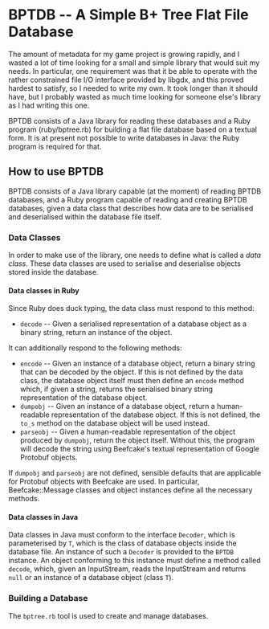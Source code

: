 # BPTDB -- A Simple B+ Tree Flat File Database

The amount of metadata for my game project is growing rapidly, and I
wasted a lot of time looking for a small and simple library that would
suit my needs.  In particular, one requirement was that it be able to
operate with the rather constrained file I/O interface provided by
libgdx, and this proved hardest to satisfy, so I needed to write my
own.  It took longer than it should have, but I probably wasted as
much time looking for someone else's library as I had writing this
one.

BPTDB consists of a Java library for reading these databases and a
Ruby program (ruby/bptree.rb) for building a flat file database based
on a textual form.  It is at present not possible to write databases
in Java: the Ruby program is required for that.

## How to use BPTDB

BPTDB consists of a Java library capable (at the moment) of reading
BPTDB databases, and a Ruby program capable of reading and creating
BPTDB databases, given a data class that describes how data are to be
serialised and deserialised within the database file itself.

### Data Classes

In order to make use of the library, one needs to define what is
called a _data class_.  These data classes are used to serialise and
deserialise objects stored inside the database.

#### Data classes in Ruby

Since Ruby does duck typing, the data class must respond to this
method:

* `decode` -- Given a serialised representation of a database object
  as a binary string, return an instance of the object.

It can additionally respond to the following methods:

* `encode` -- Given an instance of a database object, return a binary
  string that can be decoded by the object.  If this is not defined by
  the data class, the database object itself must then define an
  `encode` method which, if given a string, returns the serialised binary
  string representation of the database object.
* `dumpobj` -- Given an instance of a database object, return a
  human-readable representation of the database object.  If this is
  not defined, the `to_s` method on the database object will be used
  instead.
* `parseobj` -- Given a human-readable representation of the object
  produced by `dumpobj`, return the object itself.  Without this, the
  program will decode the string using Beefcake's textual
  representation of Google Protobuf objects.

If `dumpobj` and `parseobj` are not defined, sensible defaults that
are applicable for Protobuf objects with Beefcake are used.  In
particular, Beefcake::Message classes and object instances define all
the necessary methods.

#### Data classes in Java

Data classes in Java must conform to the interface `Decoder`, which is
parameterised by `T`, which is the class of database objects inside the
database file.  An instance of such a `Decoder` is provided to the
`BPTDB` instance.   An object conforming to this instance must define
a method called `decode`, which, given an InputStream, reads the
InputStream and returns `null` or an instance of a database object
(class `T`).

### Building a Database

The `bptree.rb` tool is used to create and manage databases.